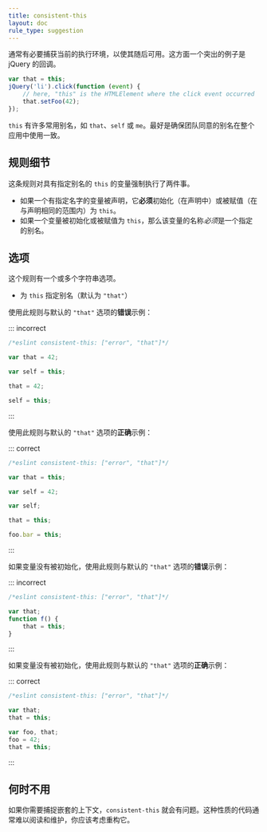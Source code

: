 ```yaml
---
title: consistent-this
layout: doc
rule_type: suggestion
---
```


通常有必要捕获当前的执行环境，以使其随后可用。这方面一个突出的例子是 jQuery 的回调。

```js
var that = this;
jQuery('li').click(function (event) {
    // here, "this" is the HTMLElement where the click event occurred
    that.setFoo(42);
});
```

`this` 有许多常用别名，如 `that`、`self` 或 `me`。最好是确保团队同意的别名在整个应用中使用一致。

## 规则细节

这条规则对具有指定别名的 `this` 的变量强制执行了两件事。

* 如果一个有指定名字的变量被声明，它**必须**初始化（在声明中）或被赋值（在与声明相同的范围内）为 `this`。
* 如果一个变量被初始化或被赋值为 `this`，那么该变量的名称*必须*是一个指定的别名。

## 选项

这个规则有一个或多个字符串选项。

* 为 `this` 指定别名（默认为 `"that"`）

使用此规则与默认的 `"that"` 选项的**错误**示例：

::: incorrect

```js
/*eslint consistent-this: ["error", "that"]*/

var that = 42;

var self = this;

that = 42;

self = this;
```

:::

使用此规则与默认的 `"that"` 选项的**正确**示例：

::: correct

```js
/*eslint consistent-this: ["error", "that"]*/

var that = this;

var self = 42;

var self;

that = this;

foo.bar = this;
```

:::

如果变量没有被初始化，使用此规则与默认的 `"that"` 选项的**错误**示例：

::: incorrect

```js
/*eslint consistent-this: ["error", "that"]*/

var that;
function f() {
    that = this;
}
```

:::

如果变量没有被初始化，使用此规则与默认的 `"that"` 选项的**正确**示例：

::: correct

```js
/*eslint consistent-this: ["error", "that"]*/

var that;
that = this;

var foo, that;
foo = 42;
that = this;
```

:::

## 何时不用

如果你需要捕捉嵌套的上下文，`consistent-this` 就会有问题。这种性质的代码通常难以阅读和维护，你应该考虑重构它。
